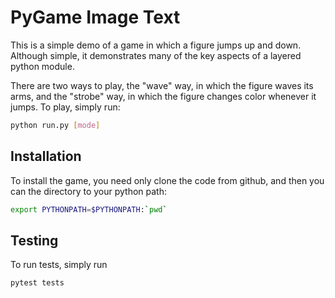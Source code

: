 PyGame Image Text
=================

This is a simple demo of a game in which a figure jumps up and down. Although
simple, it demonstrates many of the key aspects of a layered python module.

There are two ways to play, the "wave" way, in which the figure waves its arms,
and the "strobe" way, in which the figure changes color whenever it jumps. To
play, simply run:

```bash
python run.py [mode]
```

Installation
------------

To install the game, you need only clone the code from github, and then
you can the directory to your python path:

```bash
export PYTHONPATH=$PYTHONPATH:`pwd`
```

Testing
-------

To run tests, simply run
```bash
pytest tests
```

